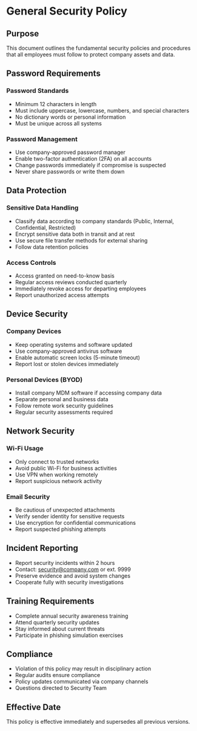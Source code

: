 # General Security Policy

## Purpose
This document outlines the fundamental security policies and procedures that all employees must follow to protect company assets and data.

## Password Requirements

### Password Standards
- Minimum 12 characters in length
- Must include uppercase, lowercase, numbers, and special characters
- No dictionary words or personal information
- Must be unique across all systems

### Password Management
- Use company-approved password manager
- Enable two-factor authentication (2FA) on all accounts
- Change passwords immediately if compromise is suspected
- Never share passwords or write them down

## Data Protection

### Sensitive Data Handling
- Classify data according to company standards (Public, Internal, Confidential, Restricted)
- Encrypt sensitive data both in transit and at rest
- Use secure file transfer methods for external sharing
- Follow data retention policies

### Access Controls
- Access granted on need-to-know basis
- Regular access reviews conducted quarterly
- Immediately revoke access for departing employees
- Report unauthorized access attempts

## Device Security

### Company Devices
- Keep operating systems and software updated
- Use company-approved antivirus software
- Enable automatic screen locks (5-minute timeout)
- Report lost or stolen devices immediately

### Personal Devices (BYOD)
- Install company MDM software if accessing company data
- Separate personal and business data
- Follow remote work security guidelines
- Regular security assessments required

## Network Security

### Wi-Fi Usage
- Only connect to trusted networks
- Avoid public Wi-Fi for business activities
- Use VPN when working remotely
- Report suspicious network activity

### Email Security
- Be cautious of unexpected attachments
- Verify sender identity for sensitive requests
- Use encryption for confidential communications
- Report suspected phishing attempts

## Incident Reporting
- Report security incidents within 2 hours
- Contact: security@company.com or ext. 9999
- Preserve evidence and avoid system changes
- Cooperate fully with security investigations

## Training Requirements
- Complete annual security awareness training
- Attend quarterly security updates
- Stay informed about current threats
- Participate in phishing simulation exercises

## Compliance
- Violation of this policy may result in disciplinary action
- Regular audits ensure compliance
- Policy updates communicated via company channels
- Questions directed to Security Team

## Effective Date
This policy is effective immediately and supersedes all previous versions.
